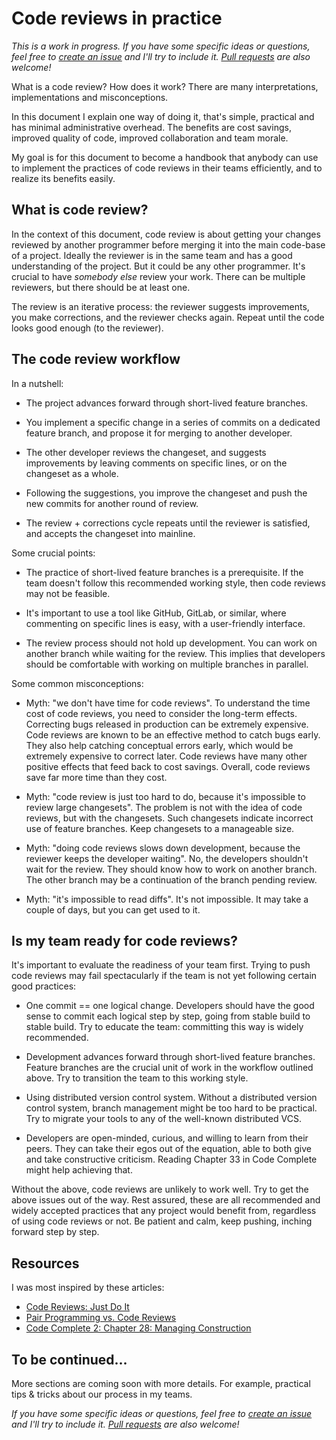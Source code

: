 Code reviews in practice
========================

*This is a work in progress.*
*If you have some specific ideas or questions, feel free to [create an issue](https://github.com/janosgyerik/code-reviews-in-practice/issues) and I'll try to include it. [Pull requests](https://github.com/janosgyerik/code-reviews-in-practice) are also welcome!*

What is a code review? How does it work? There are many interpretations, implementations and misconceptions.

In this document I explain one way of doing it, that's simple, practical and has minimal administrative overhead. The benefits are cost savings, improved quality of code, improved collaboration and team morale.

My goal is for this document to become a handbook that anybody can use to implement the practices of code reviews in their teams efficiently, and to realize its benefits easily.

What is code review?
--------------------

In the context of this document, code review is about getting your changes reviewed by another programmer before merging it into the main code-base of a project. Ideally the reviewer is in the same team and has a good understanding of the project. But it could be any other programmer. It's crucial to have *somebody else* review your work. There can be multiple reviewers, but there should be at least one.

The review is an iterative process: the reviewer suggests improvements, you make corrections, and the reviewer checks again. Repeat until the code looks good enough (to the reviewer).

The code review workflow
------------------------

In a nutshell:

- The project advances forward through short-lived feature branches.

- You implement a specific change in a series of commits on a dedicated feature branch, and propose it for merging to another developer.

- The other developer reviews the changeset, and suggests improvements by leaving comments on specific lines, or on the changeset as a whole.

- Following the suggestions, you improve the changeset and push the new commits for another round of review.

- The review + corrections cycle repeats until the reviewer is satisfied, and accepts the changeset into mainline.

Some crucial points:

- The practice of short-lived feature branches is a prerequisite. If the team doesn't follow this recommended working style, then code reviews may not be feasible.

- It's important to use a tool like GitHub, GitLab, or similar, where commenting on specific lines is easy, with a user-friendly interface.

- The review process should not hold up development. You can work on another branch while waiting for the review. This implies that developers should be comfortable with working on multiple branches in parallel.

Some common misconceptions:

- Myth: "we don't have time for code reviews". To understand the time cost of code reviews, you need to consider the long-term effects. Correcting bugs released in production can be extremely expensive. Code reviews are known to be an effective method to catch bugs early. They also help catching conceptual errors early, which would be extremely expensive to correct later. Code reviews have many other positive effects that feed back to cost savings. Overall, code reviews save far more time than they cost.

- Myth: "code review is just too hard to do, because it's impossible to review large changesets". The problem is not with the idea of code reviews, but with the changesets. Such changesets indicate incorrect use of feature branches. Keep changesets to a manageable size.

- Myth: "doing code reviews slows down development, because the reviewer keeps the developer waiting". No, the developers shouldn't wait for the review. They should know how to work on another branch. The other branch may be a continuation of the branch pending review.

- Myth: "it's impossible to read diffs". It's not impossible. It may take a couple of days, but you can get used to it.

Is my team ready for code reviews?
----------------------------------

It's important to evaluate the readiness of your team first. Trying to push code reviews may fail spectacularly if the team is not yet following certain good practices:

- One commit == one logical change. Developers should have the good sense to commit each logical step by step, going from stable build to stable build. Try to educate the team: committing this way is widely recommended.

- Development advances forward through short-lived feature branches. Feature branches are the crucial unit of work in the workflow outlined above. Try to transition the team to this working style.

- Using distributed version control system. Without a distributed version control system, branch management might be too hard to be practical. Try to migrate your tools to any of the well-known distributed VCS.

- Developers are open-minded, curious, and willing to learn from their peers. They can take their egos out of the equation, able to both give and take constructive criticism. Reading Chapter 33 in Code Complete might help achieving that.

Without the above, code reviews are unlikely to work well. Try to get the above issues out of the way. Rest assured, these are all recommended and widely accepted practices that any project would benefit from, regardless of using code reviews or not. Be patient and calm, keep pushing, inching forward step by step.

Resources
---------

I was most inspired by these articles:

- [Code Reviews: Just Do It](http://blog.codinghorror.com/code-reviews-just-do-it/)
- [Pair Programming vs. Code Reviews](http://blog.codinghorror.com/pair-programming-vs-code-reviews/)
- [Code Complete 2: Chapter 28: Managing Construction](http://www.cc2e.com/)

To be continued...
------------------

More sections are coming soon with more details. For example, practical tips & tricks about our process in my teams.

*If you have some specific ideas or questions, feel free to [create an issue](https://github.com/janosgyerik/code-reviews-in-practice/issues) and I'll try to include it. [Pull requests](https://github.com/janosgyerik/code-reviews-in-practice) are also welcome!*
